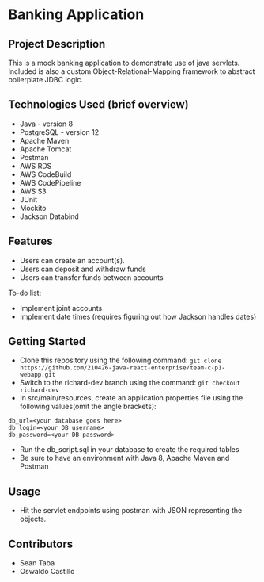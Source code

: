 # Banking Application

## Project Description

This is a mock banking application to demonstrate use of java servlets. Included is also a
custom Object-Relational-Mapping framework to abstract boilerplate JDBC logic.

## Technologies Used (brief overview)

* Java - version 8
* PostgreSQL - version 12
* Apache Maven
* Apache Tomcat
* Postman
* AWS RDS
* AWS CodeBuild
* AWS CodePipeline
* AWS S3
* JUnit
* Mockito
* Jackson Databind

## Features

* Users can create an account(s).
* Users can deposit and withdraw funds
* Users can transfer funds between accounts

To-do list:
* Implement joint accounts
* Implement date times (requires figuring out how Jackson handles dates)

## Getting Started

* Clone this repository using the following command: `git clone https://github.com/210426-java-react-enterprise/team-c-p1-webapp.git`
* Switch to the richard-dev branch using the command: `git checkout richard-dev`
* In src/main/resources, create an application.properties file using the following values(omit the angle brackets):
```
db_url=<your database goes here>
db_login=<your DB username>
db_password=<your DB password>
```
* Run the db_script.sql in your database to create the required tables
* Be sure to have an environment with Java 8, Apache Maven and Postman

## Usage

* Hit the servlet endpoints using postman with JSON representing the objects.

## Contributors

* Sean Taba
* Oswaldo Castillo
